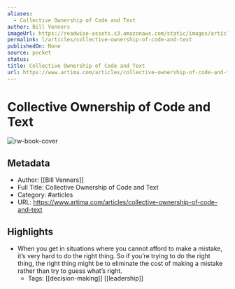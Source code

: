```yaml
---
aliases:
  - Collective Ownership of Code and Text
author: Bill Venners
imageUrl: https://readwise-assets.s3.amazonaws.com/static/images/article1.be68295a7e40.png
permalink: l/articles/collective-ownership-of-code-and-text
publishedOn: None
source: pocket
status: 
title: Collective Ownership of Code and Text
url: https://www.artima.com/articles/collective-ownership-of-code-and-text
---
```

# Collective Ownership of Code and Text

![rw-book-cover](https://readwise-assets.s3.amazonaws.com/static/images/article1.be68295a7e40.png)

## Metadata

- Author: [[Bill Venners]]
- Full Title: Collective Ownership of Code and Text
- Category: #articles
- URL: https://www.artima.com/articles/collective-ownership-of-code-and-text

## Highlights

- When you get in situations where you cannot afford to make a mistake, it’s very hard to do the right thing. So if you’re trying to do the right thing, the right thing might be to eliminate the cost of making a mistake rather than try to guess what’s right.
    - Tags: [[decision-making]] [[leadership]]
